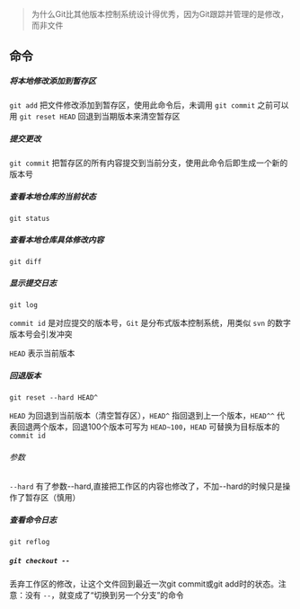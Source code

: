 > 为什么Git比其他版本控制系统设计得优秀，因为Git跟踪并管理的是修改，而非文件
## 命令

##### 将本地修改添加到暂存区
`git add` 
把文件修改添加到暂存区，使用此命令后，未调用 `git commit` 之前可以用 `git reset HEAD` 回退到当期版本来清空暂存区

##### 提交更改
`git commit`
把暂存区的所有内容提交到当前分支，使用此命令后即生成一个新的版本号
##### 查看本地仓库的当前状态

`git status`

##### 查看本地仓库具体修改内容

`git diff`

##### 显示提交日志

`git log`

`commit id` 是对应提交的版本号，`Git` 是分布式版本控制系统，用类似 `svn` 的数字版本号会引发冲突

`HEAD` 表示当前版本

##### 回退版本

`git reset --hard HEAD^`

`HEAD` 为回退到当前版本（清空暂存区），`HEAD^` 指回退到上一个版本，`HEAD^^` 代表回退两个版本，回退100个版本可写为 `HEAD~100`，`HEAD` 可替换为目标版本的 `commit id`

###### 参数
`--hard` 有了参数--hard,直接把工作区的内容也修改了，不加--hard的时候只是操作了暂存区（慎用）

##### 查看命令日志

`git reflog`

##### `git checkout --`
丢弃工作区的修改，让这个文件回到最近一次git commit或git add时的状态。注意：没有 `--`，就变成了“切换到另一个分支”的命令